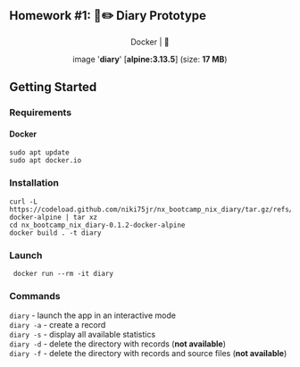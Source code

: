 ## Homework #1:  📘✏️  Diary Prototype

<p align="center">Docker | 🐳</p>
<p align="center">image '<b>diary</b>' [<b>alpine:3.13.5</b>] (size: <b>17 MB</b>)</p>

##  Getting Started

### Requirements

#### Docker
   
    sudo apt update
    sudo apt docker.io
    
### Installation

    curl -L https://codeload.github.com/niki75jr/nx_bootcamp_nix_diary/tar.gz/refs/tags/v0.1.2-docker-alpine | tar xz
    cd nx_bootcamp_nix_diary-0.1.2-docker-alpine
    docker build . -t diary

### Launch

     docker run --rm -it diary

### Commands

`diary`  - launch the app in an interactive mode\
`diary -a` - create a record\
`diary -s` - display all available statistics\
`diary -d` - delete the directory with records (**not available**)\
`diary -f` - delete the directory with records and source files (**not available**)
